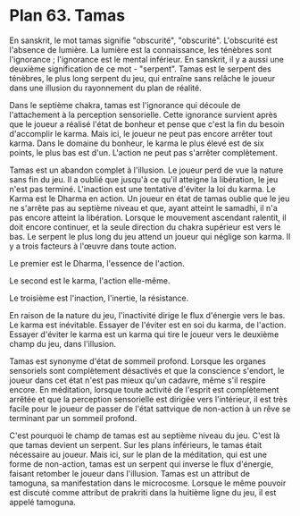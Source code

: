 # Plan 63. Tamas

En sanskrit, le mot tamas signifie "obscurité", "obscurité". L'obscurité est l'absence de lumière. La lumière est la connaissance, les ténèbres sont l'ignorance ; l'ignorance est le mental inférieur. En sanskrit, il y a aussi une deuxième signification de ce mot - "serpent". Tamas est le serpent des ténèbres, le plus long serpent du jeu, qui entraîne sans relâche le joueur dans une illusion du rayonnement du plan de réalité.

Dans le septième chakra, tamas est l'ignorance qui découle de l'attachement à la perception sensorielle. Cette ignorance survient après que le joueur a réalisé l'état de bonheur et pense que c'est la fin du besoin d'accomplir le karma. Mais ici, le joueur ne peut pas encore arrêter tout karma. Dans le domaine du bonheur, le karma le plus élevé est de six points, le plus bas est d'un. L'action ne peut pas s'arrêter complètement.

Tamas est un abandon complet à l'illusion. Le joueur perd de vue la nature sans fin du jeu. Il a oublié que jusqu'à ce qu'il atteigne la libération, le jeu n'est pas terminé. L'inaction est une tentative d'éviter la loi du karma. Le Karma est le Dharma en action. Un joueur en état de tamas oublie que le jeu ne s'arrête pas au septième niveau et que, ayant atteint le samadhi, il n'a pas encore atteint la libération. Lorsque le mouvement ascendant ralentit, il doit encore continuer, et la seule direction du chakra supérieur est vers le bas. Le serpent le plus long du jeu attend un joueur qui néglige son karma. Il y a trois facteurs à l'œuvre dans toute action.

Le premier est le Dharma, l'essence de l'action.

Le second est le karma, l'action elle-même.

Le troisième est l'inaction, l'inertie, la résistance.

En raison de la nature du jeu, l'inactivité dirige le flux d'énergie vers le bas. Le karma est inévitable. Essayer de l'éviter est en soi du karma, de l'action. Essayer d'éviter le karma est un karma qui tire le joueur vers le deuxième champ du jeu, dans l'illusion.

Tamas est synonyme d'état de sommeil profond. Lorsque les organes sensoriels sont complètement désactivés et que la conscience s'endort, le joueur dans cet état n'est pas mieux qu'un cadavre, même s'il respire encore. En méditation, lorsque toute activité de l'esprit est complètement arrêtée et que la perception sensorielle est dirigée vers l'intérieur, il est très facile pour le joueur de passer de l'état sattvique de non-action à un rêve se terminant par un sommeil profond.

C'est pourquoi le champ de tamas est au septième niveau du jeu. C'est là que tamas devient un serpent. Sur les plans inférieurs, le tamas était nécessaire au joueur. Mais ici, sur le plan de la méditation, qui est une forme de non-action, tamas est un serpent qui inverse le flux d'énergie, faisant retomber le joueur dans l'illusion. Tamas est un attribut de tamoguna, sa manifestation dans le microcosme. Lorsque le même pouvoir est discuté comme attribut de prakriti dans la huitième ligne du jeu, il est appelé tamoguna.
